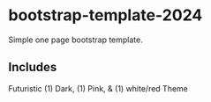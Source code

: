 # bootstrap-template-2024
Simple one page bootstrap template.
## Includes
Futuristic (1) Dark, (1) Pink, & (1) white/red Theme
